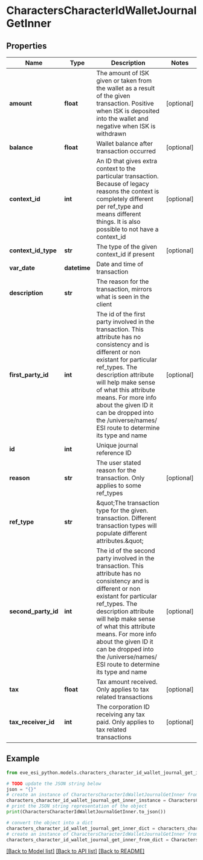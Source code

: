 # CharactersCharacterIdWalletJournalGetInner


## Properties

Name | Type | Description | Notes
------------ | ------------- | ------------- | -------------
**amount** | **float** | The amount of ISK given or taken from the wallet as a result of the given transaction. Positive when ISK is deposited into the wallet and negative when ISK is withdrawn | [optional] 
**balance** | **float** | Wallet balance after transaction occurred | [optional] 
**context_id** | **int** | An ID that gives extra context to the particular transaction. Because of legacy reasons the context is completely different per ref_type and means different things. It is also possible to not have a context_id | [optional] 
**context_id_type** | **str** | The type of the given context_id if present | [optional] 
**var_date** | **datetime** | Date and time of transaction | 
**description** | **str** | The reason for the transaction, mirrors what is seen in the client | 
**first_party_id** | **int** | The id of the first party involved in the transaction. This attribute has no consistency and is different or non existant for particular ref_types. The description attribute will help make sense of what this attribute means. For more info about the given ID it can be dropped into the /universe/names/ ESI route to determine its type and name | [optional] 
**id** | **int** | Unique journal reference ID | 
**reason** | **str** | The user stated reason for the transaction. Only applies to some ref_types | [optional] 
**ref_type** | **str** | \&quot;The transaction type for the given. transaction. Different transaction types will populate different attributes.\&quot; | 
**second_party_id** | **int** | The id of the second party involved in the transaction. This attribute has no consistency and is different or non existant for particular ref_types. The description attribute will help make sense of what this attribute means. For more info about the given ID it can be dropped into the /universe/names/ ESI route to determine its type and name | [optional] 
**tax** | **float** | Tax amount received. Only applies to tax related transactions | [optional] 
**tax_receiver_id** | **int** | The corporation ID receiving any tax paid. Only applies to tax related transactions | [optional] 

## Example

```python
from eve_esi_python.models.characters_character_id_wallet_journal_get_inner import CharactersCharacterIdWalletJournalGetInner

# TODO update the JSON string below
json = "{}"
# create an instance of CharactersCharacterIdWalletJournalGetInner from a JSON string
characters_character_id_wallet_journal_get_inner_instance = CharactersCharacterIdWalletJournalGetInner.from_json(json)
# print the JSON string representation of the object
print(CharactersCharacterIdWalletJournalGetInner.to_json())

# convert the object into a dict
characters_character_id_wallet_journal_get_inner_dict = characters_character_id_wallet_journal_get_inner_instance.to_dict()
# create an instance of CharactersCharacterIdWalletJournalGetInner from a dict
characters_character_id_wallet_journal_get_inner_from_dict = CharactersCharacterIdWalletJournalGetInner.from_dict(characters_character_id_wallet_journal_get_inner_dict)
```
[[Back to Model list]](../README.md#documentation-for-models) [[Back to API list]](../README.md#documentation-for-api-endpoints) [[Back to README]](../README.md)


